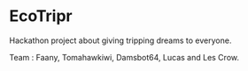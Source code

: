 # EcoTripr

Hackathon project about giving tripping dreams to everyone.

Team : Faany, Tomahawkiwi, Damsbot64, Lucas and Les Crow.
